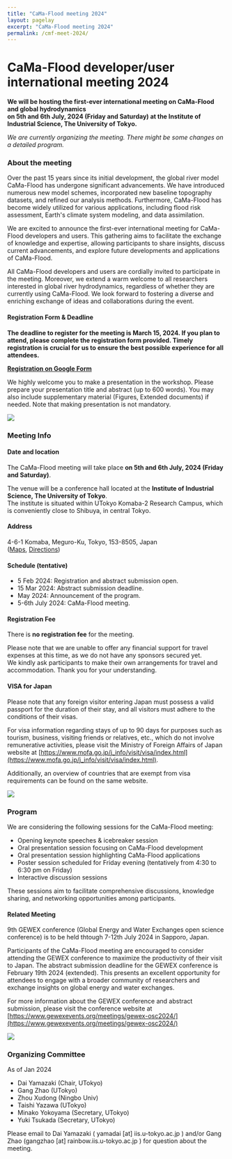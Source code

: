```yaml
---
title: "CaMa-Flood meeting 2024"
layout: pagelay
excerpt: "CaMa-Flood meeting 2024"
permalink: /cmf-meet-2024/
---
```


# CaMa-Flood developer/user international meeting 2024

**We will be hosting the first-ever international meeting on CaMa-Flood and global hydrodynamics <br>
on 5th and 6th July, 2024 (Friday and Saturday) at the Institute of Industrial Science, The University of Tokyo.**

*We are currently organizing the meeting. There might be some changes on a detailed program.*


### About the meeting
Over the past 15 years since its initial development, the global river model CaMa-Flood has undergone significant advancements. We have introduced numerous new model schemes, incorporated new baseline topography datasets, and refined our analysis methods. Furthermore, CaMa-Flood has become widely utilized for various applications, including flood risk assessment, Earth's climate system modeling, and data assimilation.

We are excited to announce the first-ever international meeting for CaMa-Flood developers and users. This gathering aims to facilitate the exchange of knowledge and expertise, allowing participants to share insights, discuss current advancements, and explore future developments and applications of CaMa-Flood.

All CaMa-Flood developers and users are cordially invited to participate in the meeting. Moreover, we extend a warm welcome to all researchers interested in global river hydrodynamics, regardless of whether they are currently using CaMa-Flood. We look forward to fostering a diverse and enriching exchange of ideas and collaborations during the event.

#### **Registration Form & Deadline**
**The deadline to register for the meeting is March 15, 2024. If you plan to attend, please complete the registration form provided. Timely registration is crucial for us to ensure the best possible experience for all attendees.**

**[Registration on Google Form](https://forms.gle/PjM6u6KPhpZvVZMaA)**

We highly welcome you to make a presentation in the workshop. Please prepare your presentation title and abstract (up to 600 words). You may also include supplementary material (Figures, Extended documents) if needed. Note that making presentation is not mandatory.

<img src="{{ site.url }}{{ site.baseurl }}/images/slider/CaMa_model.jpg" />

### Meeting Info

#### Date and location
The CaMa-Flood meeting will take place **on 5th and 6th July, 2024 (Friday and Saturday)**.

The venue will be a conference hall located at the **Institute of Industrial Science, The University of Tokyo**.<br>
The institute is situated within UTokyo Komaba-2 Research Campus, which is conveniently close to Shibuya, in central Tokyo.

#### Address
4-6-1 Komaba, Meguro-Ku, Tokyo, 153-8505, Japan<br/>
(<a href="https://goo.gl/maps/SNCw9DrqL6Rzs4XM9">Maps</a>, <a href="https://www.iis.u-tokyo.ac.jp/en/access/">Directions</a>)

#### Schedule (tentative)

- 5  Feb 2024: Registration and abstract submission open.
- 15 Mar 2024: Abstract submission deadline.
- May 2024: Announcement of the program.
- 5-6th July 2024: CaMa-Flood meeting.

#### Registration Fee
There is **no registration fee** for the meeting.<br>

Please note that we are unable to offer any financial support for travel expenses at this time, as we do not have any sponsors secured yet. <br>
We kindly ask participants to make their own arrangements for travel and accommodation. Thank you for your understanding.<br>

#### VISA for Japan
Please note that any foreign visitor entering Japan must possess a valid passport for the duration of their stay, and all visitors must adhere to the conditions of their visas.

For visa information regarding stays of up to 90 days for purposes such as tourism, business, visiting friends or relatives, etc., which do not involve remunerative activities, please visit the Ministry of Foreign Affairs of Japan website at [https://www.mofa.go.jp/j_info/visit/visa/index.html](https://www.mofa.go.jp/j_info/visit/visa/index.html).

Additionally, an overview of countries that are exempt from visa requirements can be found on the same website.

<img src="{{ site.url }}{{ site.baseurl }}/images/picture/IIS-campus.jpg" />

### Program

We are considering the following sessions for the CaMa-Flood meeting:

- Opening keynote speeches & icebreaker session
- Oral presentation session focusing on CaMa-Flood development
- Oral presentation session highlighting CaMa-Flood applications
- Poster session scheduled for Friday evening (tentatively from 4:30 to 6:30 pm on Friday)
- Interactive discussion sessions

These sessions aim to facilitate comprehensive discussions, knowledge sharing, and networking opportunities among participants.

#### Related Meeting
9th GEWEX conference (Global Energy and Water Exchanges open science conference) is to be held thtough 7-12th July 2024 in Sapporo, Japan.

Participants of the CaMa-Flood meeting are encouraged to consider attending the GEWEX conference to maximize the productivity of their visit to Japan. The abstract submission deadline for the GEWEX conference is February 19th 2024 (extended). This presents an excellent opportunity for attendees to engage with a broader community of researchers and exchange insights on global energy and water exchanges.

For more information about the GEWEX conference and abstract submission, please visit the conference website at
[https://www.gewexevents.org/meetings/gewex-osc2024/](https://www.gewexevents.org/meetings/gewex-osc2024/)

<img src="{{ site.url }}{{ site.baseurl }}/images/slider/CaMa_Mekong.jpg" />

### Organizing Committee
As of Jan 2024
- Dai Yamazaki (Chair, UTokyo)
- Gang Zhao    (UTokyo)
- Zhou Xudong  (Ningbo Univ)
- Taishi Yazawa (UTokyo)
- Minako Yokoyama (Secretary, UTokyo)
- Yuki Tsukada (Secretary, UTokyo)

Please email to Dai Yamazaki ( yamadai [at] iis.u-tokyo.ac.jp ) and/or Gang Zhao (gangzhao [at] rainbow.iis.u-tokyo.ac.jp ) for question about the meeting.

<p> &nbsp; </p>